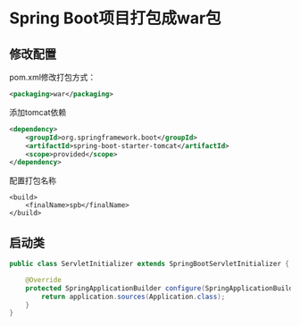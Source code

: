 # Spring Boot项目打包成war包

## 修改配置

pom.xml修改打包方式：

```xml
<packaging>war</packaging>
```

添加tomcat依赖

```xml
<dependency>
    <groupId>org.springframework.boot</groupId>
    <artifactId>spring-boot-starter-tomcat</artifactId>
    <scope>provided</scope>
</dependency>
```

配置打包名称

```
<build>
	<finalName>spb</finalName>
</build>
```

## 启动类

```java
public class ServletInitializer extends SpringBootServletInitializer {

    @Override
    protected SpringApplicationBuilder configure(SpringApplicationBuilder application) {
        return application.sources(Application.class);
    }
}
```

